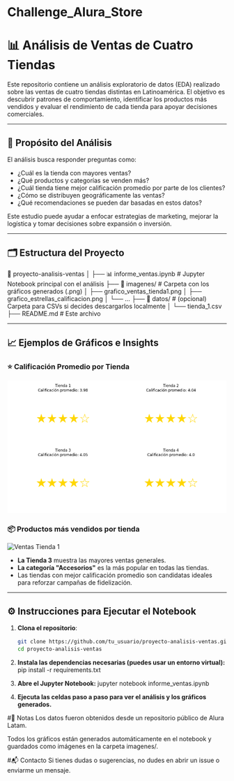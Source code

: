 # Challenge_Alura_Store

# 📊 Análisis de Ventas de Cuatro Tiendas 

Este repositorio contiene un análisis exploratorio de datos (EDA) realizado sobre las ventas de cuatro tiendas distintas en Latinoamérica. El objetivo es descubrir patrones de comportamiento, identificar los productos más vendidos y evaluar el rendimiento de cada tienda para apoyar decisiones comerciales.

---

## 🎯 Propósito del Análisis

El análisis busca responder preguntas como:

- ¿Cuál es la tienda con mayores ventas?
- ¿Qué productos y categorías se venden más?
- ¿Cuál tienda tiene mejor calificación promedio por parte de los clientes?
- ¿Cómo se distribuyen geográficamente las ventas?
- ¿Qué recomendaciones se pueden dar basadas en estos datos?

Este estudio puede ayudar a enfocar estrategias de marketing, mejorar la logística y tomar decisiones sobre expansión o inversión.

---

## 🗂️ Estructura del Proyecto
📁 proyecto-analisis-ventas │ ├── 📊 informe_ventas.ipynb # Jupyter Notebook principal con el análisis ├── 📁 imagenes/ # Carpeta con los gráficos generados (.png) │ ├── grafico_ventas_tienda1.png │ ├── grafico_estrellas_calificacion.png │ └── ... ├── 📁 datos/ # (opcional) Carpeta para CSVs si decides descargarlos localmente │ └── tienda_1.csv ├── README.md # Este archivo


---

## 📈 Ejemplos de Gráficos e Insights

### ⭐ Calificación Promedio por Tienda
![Calificación de Tiendas](imagenes/grafico_estrellas_calificacion.png)

### 📦 Productos más vendidos por tienda
![Ventas Tienda 1](imagenes/grafico_ventas_tienda1.png)

- **La Tienda 3** muestra las mayores ventas generales.
- **La categoría "Accesorios"** es la más popular en todas las tiendas.
- Las tiendas con mejor calificación promedio son candidatas ideales para reforzar campañas de fidelización.

---

## ⚙️ Instrucciones para Ejecutar el Notebook

1. **Clona el repositorio**:
   ```bash
   git clone https://github.com/tu_usuario/proyecto-analisis-ventas.git
   cd proyecto-analisis-ventas

2. **Instala las dependencias necesarias (puedes usar un entorno virtual):**
    pip install -r requirements.txt

3. **Abre el Jupyter Notebook:**
  jupyter notebook informe_ventas.ipynb

4. **Ejecuta las celdas paso a paso para ver el análisis y los gráficos generados.**

#📌 Notas
Los datos fueron obtenidos desde un repositorio público de Alura Latam.

Todos los gráficos están generados automáticamente en el notebook y guardados como imágenes en la carpeta imagenes/.

#📬 Contacto
Si tienes dudas o sugerencias, no dudes en abrir un issue o enviarme un mensaje.

